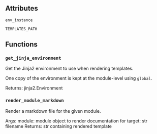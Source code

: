 # 




## Attributes
    
`env_instance`
    
`TEMPLATES_PATH`
    





## Functions
    
### `get_jinja_environment`

 Get the Jinja2 environment to use when rendering templates.

  One copy of the environment is kept at the module-level using `global`.

  Returns:
    jinja2.Environment
  

    
### `render_module_markdown`

 Render a markdown file for the given module.

  Args:
    module: module object to render documentation for
    target: str filename
  Returns:
    str containing rendered template
  

    
    



